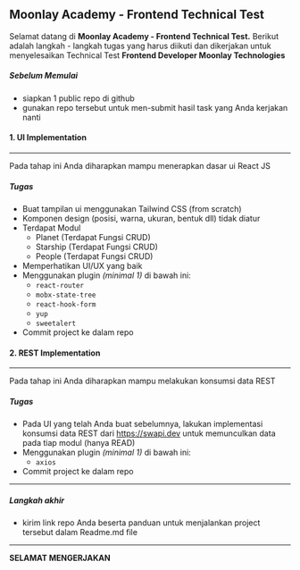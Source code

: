 
## Moonlay Academy - Frontend Technical Test

Selamat datang di **Moonlay Academy - Frontend Technical Test.**
Berikut adalah langkah - langkah tugas yang harus diikuti dan dikerjakan untuk menyelesaikan Technical Test **Frontend Developer Moonlay Technologies**
##### Sebelum Memulai
- siapkan 1 public repo di github
- gunakan repo tersebut untuk men-submit hasil task yang Anda kerjakan nanti

#### 1. UI Implementation
------------
Pada tahap ini Anda diharapkan mampu menerapkan dasar ui React JS
##### Tugas
- Buat tampilan ui menggunakan Tailwind CSS (from scratch)
- Komponen design (posisi, warna, ukuran, bentuk dll) tidak diatur
- Terdapat Modul
    - Planet (Terdapat Fungsi CRUD)
    - Starship (Terdapat Fungsi CRUD)
    - People (Terdapat Fungsi CRUD)
- Memperhatikan UI/UX yang baik
- Menggunakan plugin _(minimal 1)_ di bawah ini:
    - `react-router`
    - `mobx-state-tree`
    - `react-hook-form`
    - `yup`
    - `sweetalert`
- Commit project ke dalam repo

#### 2. REST Implementation
------------
Pada tahap ini Anda diharapkan mampu melakukan konsumsi data REST
##### Tugas
- Pada UI yang telah Anda buat sebelumnya, lakukan implementasi konsumsi data REST dari https://swapi.dev untuk memunculkan data pada tiap modul (hanya READ)
- Menggunakan plugin _(minimal 1)_ di bawah ini:
    - `axios`
- Commit project ke dalam repo

------------
##### Langkah akhir
- kirim link repo Anda beserta panduan untuk menjalankan project tersebut dalam Readme.md file

------------
**SELAMAT MENGERJAKAN**
